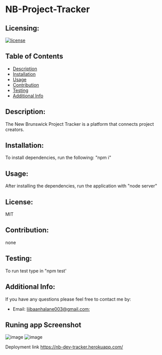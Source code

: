 # NB-Project-Tracker
## Licensing:
[![license](https://img.shields.io/badge/license-MIT-blue)](https://shields.io)
## Table of Contents 
- [Description](#description)
- [Installation](#installation)
- [Usage](#usage)
- [Contribution](#contribution)
- [Testing](#testing)
- [Additional Info](#additional-info)
## Description:
The New Brunswick Project Tracker is a platform that connects project creators. 
## Installation:
To install dependencies, run the following: "npm i"
## Usage:
After installing the dependencies, run the application with "node server"
## License:
MIT
## Contribution:
none
## Testing:
To run test type in "npm test'
## Additional Info:
If you have any questions please feel free to contact me by:
- Email: liibaanhalane003@gmail.com;
## Runing app Screenshot
![image](https://user-images.githubusercontent.com/83068010/220494493-ae91b024-79a0-4d9d-a442-23885ffed739.png)
![image](https://user-images.githubusercontent.com/83068010/220494549-68ae8a3c-3ffe-4ab8-921b-f4123e885df9.png)

Deployment link
https://nb-dev-tracker.herokuapp.com/

